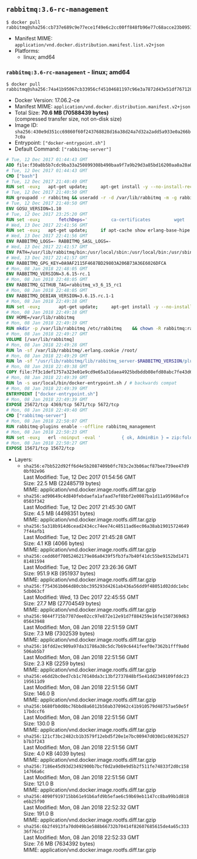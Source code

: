 ## `rabbitmq:3.6-rc-management`

```console
$ docker pull rabbitmq@sha256:cb737e689c9e77ece1f49e6c2cc00ff848fb96e77c68acce23b09515c856e524
```

-	Manifest MIME: `application/vnd.docker.distribution.manifest.list.v2+json`
-	Platforms:
	-	linux; amd64

### `rabbitmq:3.6-rc-management` - linux; amd64

```console
$ docker pull rabbitmq@sha256:74a41b95067cb33956cf45104681197c96e3a7872d43e51df767128a39aae285
```

-	Docker Version: 17.06.2-ce
-	Manifest MIME: `application/vnd.docker.distribution.manifest.v2+json`
-	Total Size: **70.6 MB (70588439 bytes)**  
	(compressed transfer size, not on-disk size)
-	Image ID: `sha256:430e9d351cc69860f60f243768828d16a38d24a7d32a2add5a933e0a266b7c0a`
-	Entrypoint: `["docker-entrypoint.sh"]`
-	Default Command: `["rabbitmq-server"]`

```dockerfile
# Tue, 12 Dec 2017 01:44:43 GMT
ADD file:f30a8b5b7cdc9ba33a250899308b490baa9f7a9b29d3a85bd16200aa0a28a04a in / 
# Tue, 12 Dec 2017 01:44:43 GMT
CMD ["bash"]
# Tue, 12 Dec 2017 21:40:49 GMT
RUN set -eux; 	apt-get update; 	apt-get install -y --no-install-recommends 		gnupg 		dirmngr 	; 	rm -rf /var/lib/apt/lists/*
# Tue, 12 Dec 2017 21:40:50 GMT
RUN groupadd -r rabbitmq && useradd -r -d /var/lib/rabbitmq -m -g rabbitmq rabbitmq
# Tue, 12 Dec 2017 21:40:50 GMT
ENV GOSU_VERSION=1.10
# Tue, 12 Dec 2017 23:25:20 GMT
RUN set -eux; 		fetchDeps=' 		ca-certificates 		wget 	'; 	apt-get update; 	apt-get install -y --no-install-recommends $fetchDeps; 	rm -rf /var/lib/apt/lists/*; 		dpkgArch="$(dpkg --print-architecture | awk -F- '{ print $NF }')"; 	wget -O /usr/local/bin/gosu "https://github.com/tianon/gosu/releases/download/$GOSU_VERSION/gosu-$dpkgArch"; 	wget -O /usr/local/bin/gosu.asc "https://github.com/tianon/gosu/releases/download/$GOSU_VERSION/gosu-$dpkgArch.asc"; 		export GNUPGHOME="$(mktemp -d)"; 	gpg --keyserver ha.pool.sks-keyservers.net --recv-keys B42F6819007F00F88E364FD4036A9C25BF357DD4; 	gpg --batch --verify /usr/local/bin/gosu.asc /usr/local/bin/gosu; 	rm -rf "$GNUPGHOME" /usr/local/bin/gosu.asc; 		chmod +x /usr/local/bin/gosu; 	gosu nobody true; 		apt-get purge -y --auto-remove $fetchDeps
# Wed, 13 Dec 2017 22:41:56 GMT
RUN set -eux; 	apt-get update; 	if apt-cache show erlang-base-hipe 2>/dev/null | grep -q 'Package: erlang-base-hipe'; then 		apt-get install -y --no-install-recommends 			erlang-base-hipe 		; 	fi; 	apt-get install -y --no-install-recommends 		erlang-asn1 		erlang-crypto 		erlang-eldap 		erlang-inets 		erlang-mnesia 		erlang-nox 		erlang-os-mon 		erlang-public-key 		erlang-ssl 		erlang-xmerl 	; 	rm -rf /var/lib/apt/lists/*
# Wed, 13 Dec 2017 22:41:56 GMT
ENV RABBITMQ_LOGS=- RABBITMQ_SASL_LOGS=-
# Wed, 13 Dec 2017 22:41:57 GMT
ENV PATH=/usr/lib/rabbitmq/bin:/usr/local/sbin:/usr/local/bin:/usr/sbin:/usr/bin:/sbin:/bin
# Wed, 13 Dec 2017 22:41:57 GMT
ENV RABBITMQ_GPG_KEY=0A9AF2115F4687BD29803A206B73A36E6026DFCA
# Mon, 08 Jan 2018 22:48:05 GMT
ENV RABBITMQ_VERSION=3.6.15-rc.1
# Mon, 08 Jan 2018 22:48:05 GMT
ENV RABBITMQ_GITHUB_TAG=rabbitmq_v3_6_15_rc1
# Mon, 08 Jan 2018 22:48:05 GMT
ENV RABBITMQ_DEBIAN_VERSION=3.6.15.rc.1-1
# Mon, 08 Jan 2018 22:49:18 GMT
RUN set -eux; 		apt-get update; 	apt-get install -y --no-install-recommends ca-certificates wget; 		wget -O rabbitmq-server.deb.asc "https://github.com/rabbitmq/rabbitmq-server/releases/download/$RABBITMQ_GITHUB_TAG/rabbitmq-server_${RABBITMQ_DEBIAN_VERSION}_all.deb.asc"; 	wget -O rabbitmq-server.deb     "https://github.com/rabbitmq/rabbitmq-server/releases/download/$RABBITMQ_GITHUB_TAG/rabbitmq-server_${RABBITMQ_DEBIAN_VERSION}_all.deb"; 		apt-get purge -y --auto-remove ca-certificates wget; 		export GNUPGHOME="$(mktemp -d)"; 	gpg --keyserver ha.pool.sks-keyservers.net --recv-keys "$RABBITMQ_GPG_KEY"; 	gpg --batch --verify rabbitmq-server.deb.asc rabbitmq-server.deb; 	rm -rf "$GNUPGHOME"; 		apt install -y --no-install-recommends ./rabbitmq-server.deb; 	dpkg -l | grep rabbitmq-server; 	rm -f rabbitmq-server.deb*; 		rm -rf /var/lib/apt/lists/*
# Mon, 08 Jan 2018 22:49:18 GMT
ENV HOME=/var/lib/rabbitmq
# Mon, 08 Jan 2018 22:49:19 GMT
RUN mkdir -p /var/lib/rabbitmq /etc/rabbitmq 	&& chown -R rabbitmq:rabbitmq /var/lib/rabbitmq /etc/rabbitmq 	&& chmod -R 777 /var/lib/rabbitmq /etc/rabbitmq
# Mon, 08 Jan 2018 22:49:27 GMT
VOLUME [/var/lib/rabbitmq]
# Mon, 08 Jan 2018 22:49:28 GMT
RUN ln -sf /var/lib/rabbitmq/.erlang.cookie /root/
# Mon, 08 Jan 2018 22:49:29 GMT
RUN ln -sf "/usr/lib/rabbitmq/lib/rabbitmq_server-$RABBITMQ_VERSION/plugins" /plugins
# Mon, 08 Jan 2018 22:49:38 GMT
COPY file:7f3c1def1757a323e01e9cd9e65a31daea4925bdbddb08efd80abc7fe43d605e in /usr/local/bin/ 
# Mon, 08 Jan 2018 22:49:39 GMT
RUN ln -s usr/local/bin/docker-entrypoint.sh / # backwards compat
# Mon, 08 Jan 2018 22:49:39 GMT
ENTRYPOINT ["docker-entrypoint.sh"]
# Mon, 08 Jan 2018 22:49:39 GMT
EXPOSE 25672/tcp 4369/tcp 5671/tcp 5672/tcp
# Mon, 08 Jan 2018 22:49:40 GMT
CMD ["rabbitmq-server"]
# Mon, 08 Jan 2018 22:50:07 GMT
RUN rabbitmq-plugins enable --offline rabbitmq_management
# Mon, 08 Jan 2018 22:50:23 GMT
RUN set -eux; 	erl -noinput -eval ' 		{ ok, AdminBin } = zip:foldl(fun(FileInArchive, GetInfo, GetBin, Acc) -> 			case Acc of 				"" -> 					case lists:suffix("/rabbitmqadmin", FileInArchive) of 						true -> GetBin(); 						false -> Acc 					end; 				_ -> Acc 			end 		end, "", init:get_plain_arguments()), 		io:format("~s", [ AdminBin ]), 		init:stop(). 	' -- /plugins/rabbitmq_management-*.ez > /usr/local/bin/rabbitmqadmin; 	[ -s /usr/local/bin/rabbitmqadmin ]; 	chmod +x /usr/local/bin/rabbitmqadmin; 	apt-get update; 	apt-get install -y --no-install-recommends python; 	rm -rf /var/lib/apt/lists/*; 	rabbitmqadmin --version
# Mon, 08 Jan 2018 22:50:27 GMT
EXPOSE 15671/tcp 15672/tcp
```

-	Layers:
	-	`sha256:e7bb522d92ff6d4e5b2087409b0fc783c2e3b06acf87bee739ee47d90bf02e96`  
		Last Modified: Tue, 12 Dec 2017 01:54:56 GMT  
		Size: 22.5 MB (22485719 bytes)  
		MIME: application/vnd.docker.image.rootfs.diff.tar.gzip
	-	`sha256:ad90649c4d840febdaefa1afaad7ef8bbf2e0087ba1d11a95968afce0503f342`  
		Last Modified: Tue, 12 Dec 2017 21:45:30 GMT  
		Size: 4.5 MB (4498351 bytes)  
		MIME: application/vnd.docker.image.rootfs.diff.tar.gzip
	-	`sha256:5a318b914d6cead2434cc74ee74c48511ad6ec06a38ab190157246497f44afb1`  
		Last Modified: Tue, 12 Dec 2017 21:45:28 GMT  
		Size: 4.1 KB (4066 bytes)  
		MIME: application/vnd.docker.image.rootfs.diff.tar.gzip
	-	`sha256:cedd60f70052462179e86a0439f5fb3fa7b40f41dc55be9152bd147181481594`  
		Last Modified: Tue, 12 Dec 2017 23:26:36 GMT  
		Size: 951.9 KB (951937 bytes)  
		MIME: application/vnd.docker.image.rootfs.diff.tar.gzip
	-	`sha256:f754361b064d80cbbc395293d4261ab436a56dd9f48051d02ddc1ebc5db063cf`  
		Last Modified: Wed, 13 Dec 2017 22:45:55 GMT  
		Size: 27.7 MB (27704549 bytes)  
		MIME: application/vnd.docker.image.rootfs.diff.tar.gzip
	-	`sha256:9844f715b7707dee02cc97e872e12e91d7f884259e16fe1507369d6305643948`  
		Last Modified: Mon, 08 Jan 2018 22:51:59 GMT  
		Size: 7.3 MB (7302539 bytes)  
		MIME: application/vnd.docker.image.rootfs.diff.tar.gzip
	-	`sha256:16fdd2ec909a97da31786a38c5dc7b69c6441feef0e7362b1fff9a0d506ab5b7`  
		Last Modified: Mon, 08 Jan 2018 22:51:56 GMT  
		Size: 2.3 KB (2259 bytes)  
		MIME: application/vnd.docker.image.rootfs.diff.tar.gzip
	-	`sha256:e6dd2bc0ed7cb1c70140da3c13bf2737848bf5e41dd2349109fddc23195611d9`  
		Last Modified: Mon, 08 Jan 2018 22:51:56 GMT  
		Size: 146.0 B  
		MIME: application/vnd.docker.image.rootfs.diff.tar.gzip
	-	`sha256:b680fb0d0bc76bbd8a6012b50ab370962c41b910579d48757ae50e5f17bdccf6`  
		Last Modified: Mon, 08 Jan 2018 22:51:56 GMT  
		Size: 130.0 B  
		MIME: application/vnd.docker.image.rootfs.diff.tar.gzip
	-	`sha256:121cf3bc2482cb1b3579f12ebd5f20e1e7bc00947d030d1c60362527b7b3f243`  
		Last Modified: Mon, 08 Jan 2018 22:51:56 GMT  
		Size: 4.0 KB (4039 bytes)  
		MIME: application/vnd.docker.image.rootfs.diff.tar.gzip
	-	`sha256:7186e45d93d23492900b7bcf0d2a9d0e9d5b2f511fe74833f2d0c15814766a6c`  
		Last Modified: Mon, 08 Jan 2018 22:51:56 GMT  
		Size: 121.0 B  
		MIME: application/vnd.docker.image.rootfs.diff.tar.gzip
	-	`sha256:4090f919715bb61e91b6afd9b5efae6c59b69eb1147cc8ba99b1d818e6b25f90`  
		Last Modified: Mon, 08 Jan 2018 22:52:32 GMT  
		Size: 191.0 B  
		MIME: application/vnd.docker.image.rootfs.diff.tar.gzip
	-	`sha256:6b2f4913fa70d049b1e588b66732b70414f82607685615de4a65c33336f76c37`  
		Last Modified: Mon, 08 Jan 2018 22:52:33 GMT  
		Size: 7.6 MB (7634392 bytes)  
		MIME: application/vnd.docker.image.rootfs.diff.tar.gzip
